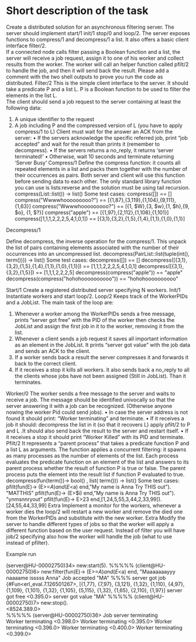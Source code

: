 # Short description of the task


Create a distributed solution for an asynchronous filtering server. The server should implement start/1 init/1 stop/0 and loop/2.
The server exposes functions to compress/1 and decompress/1 a list. It also offers a basic client interface filter/2.  
If a connected node calls filter passing a Boolean function and a list, the server will receive a job request, assign it to one of his worker and collect results from the worker.  The worker will call an helper function called pfilt/2  to handle the job, and then it will send back the result. 
Please add a comment with the two shell outputs to prove you run the code as distributed.
Filter/2
This is the simple client interface to the server. It should take a predicate P and a list L. P is a Boolean function to be used to filter the elements in the list L.    
The client should send a job request to the server containing at least the following data:
1.    A unique identifier to the request
2.    A job including P and the compressed version of L (you have to apply compress/1 to L)
Client must wait for the answer an ACK from the server:
•    If the servers acknowledge the specific referred job, print “job accepted” and wait for the result than prints it (remember to decompress). 
•    If the servers returns a no_reply, it returns ‘server terminated!’ 
•    Otherwise, wait 10 seconds and terminate returning  ‘Server Busy’
Compress/1
Define the compress function: it counts all repeated elements in a list and packs them together with the number of their occurrences as pairs.
Both server and client will use this function before sending data to each other.
The only standard library function you can use is lists:reverse  and the solution must be using tail recursion.
compress(List::list()) -> list()
Some test cases:
compress([]) == []
compress("Wwwwhooooooooo?") == [{1,87},{3,119},{1,104},{9,111},{1,63}]
compress("Wwwwhooooooooo?") == [{1, $W},{3, $w},{1, $h},{9, $o}, {1, $?}]
compress("apple") == [{1,97},{2,112},{1,108},{1,101}]
compress([1,1,1,2,2,2,5,4,1,0,1]) == [{3,1},{3,2},{1,5},{1,4},{1,1},{1,0},{1,1}]
 
Decompress/1
 
Define decompress, the inverse operation for the compress/1. This unpack the list of pairs containing elements associated with the number of their occurrences into an uncompressed list.
decompress(PairList::list(tuple(int(), term()))) -> list()
Some test cases:
decompress([]) == []
decompress([{3,1},{3,2},{1,5},{1,4},{1,1},{1,0},{1,1}]) == [1,1,1,2,2,2,5,4,1,0,1]
decompress([{3,1},{3,2},{1,5}]) == [1,1,1,2,2,2,5]
decompress(compress("apple")) == "apple"
decompress(compress("hohohoooooooooo")) == "hohohoooooooooo"
 
Start/1 
Create a registered distributed server specifying N workers.
Init/1 
Instantiate workers and start loop/2.
Loop/2 
Keeps track of the WorkerPIDs and a JobList. The main task of the loop are:
1.    Whenever a worker among the WorkerPIDs sends a free message, prints “server got free” with the PID of the worker then checks the JobList and assign the first job in it to the worker, removing it from the list. 
2.    Whenever a client sends a job request it saves all important information as an element in the JobList. It prints “server got value” with the job data and sends an ACK to the client. 
3.    If a worker sends back a result the server compresses it and forwards it back to the correct client.
4.    If it receives a stop it kills all workers. It also sends back a no_reply to all the clients whose jobs have not been assigned (Still in JobList). Than it terminates.
 
Worker/0
The worker sends a free message to the server and waits to receive a job. The message should be identified univocally so that the server answering it with a job can be recognized. (Otherwise anyone nowing the worker Pid could send jobs).
•    In case the server address is not found it should print: “Worker terminating” and terminate.
•    If it receives a job it should: decompress the list in it (so that it recovers L) apply pfilt/2 to P and L .It should also send back the result to the server and restart itself.
•    If it receives a stop it should print “Worker Killed” with its PID and terminate.
Pfilt/2
It represents a “parent process” that takes a predicate function P and a list L as arguments. The function applies a concurrent filtering: it spawns as many processes as the number of elements of the list. Each process evaluates the predicate function on an element of the list and answers to its parent process whether the result of function P is true or false. The parent process puts the element into the result list if function P evaluated to true.
decompress(fun(term())-> bool() ,  list( term())) -> list()
Some test cases:
pfilt(fun(E)-> (E>=$A) and (E<$a) end,"My name is Anna Try THIS out"). 
"MATTHIS"
pfilt(fun(E)-> (E>$i) end,"My name is Anna Try THIS out"). 
"ynmsnnryout"
pfilt(fun(E)-> E>23 end,[1,24,5,55,3,44,2,33,99]).         
[24,55,44,33,99]
Extra
Implement a monitor for the workers, whenever a worker dies the loop/2 will restart a new worker and remove the died one from the WorkerPIDs and substitute with the new worker. 
Extra
Modify the server to handle different types of jobs so that the worker will apply a different function based on the user request. Instead of filter you will have job/2 specifying also how the worker will handle the job (what to use instead of pfilter).
 
 
 
Example run
 
(server@HU-00002750)34> new:start(5).
%%%%%
(client@HU-00002750)6> new:filter(fun(E)-> (E>=$A) and (E<$a) end, "Maaaaaaayyy naaaame isssss Anna"
Job accepted
"MA"
%%%%
server got job {#Fun<erl_eval.7.126501267>,
                [{1,77},  {7,97}, {3,121}, {1,32}, {1,110}, {4,97}, {1,109}, {1,101}, {1,32}, {1,105}, {5,115}, {1,32}, {1,65}, {2,110}, {1,97}]
server got free <0.395.0> 
server got value "MA" 
%%%%%
(client@HU-00002750)7> new:stop().                                              
<8524.389.0>    
%%%%%
(server@HU-00002750)36>
Job server terminating  
Worker terminating <0.398.0> 
Worker terminating <0.395.0> 
Worker terminating <0.396.0> 
Worker terminating <0.400.0> 
Worker terminating <0.399.0>


